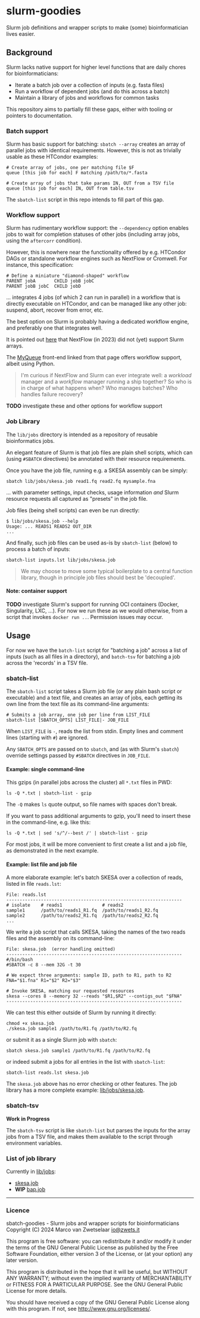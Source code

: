 # slurm-goodies

Slurm job definitions and wrapper scripts to make (some) bioinformatician
lives easier.


## Background

Slurm lacks native support for higher level functions that are daily
chores for bioinformaticians:

 * Iterate a batch job over a collection of inputs (e.g. fasta files)
 * Run a workflow of dependent jobs (and do this across a batch)
 * Maintain a library of jobs and workflows for common tasks

This repository aims to partially fill these gaps, either with tooling
or pointers to documentation.

### Batch support

Slurm has basic support for batching: `sbatch --array` creates an array
of parallel jobs with identical requirements.  However, this is not as
trivially usable as these HTCondor examples:

    # Create array of jobs, one per matching file $F
    queue [this job for each] F matching /path/to/*.fasta

    # Create array of jobs that take params IN, OUT from a TSV file
    queue [this job for each] IN, OUT from table.tsv

The `sbatch-list` script in this repo intends to fill part of this gap.

### Workflow support

Slurm has rudimentary workflow support: the `--dependency` option enables
jobs to wait for completion statuses of other jobs (including array jobs,
using the `aftercorr` condition).

However, this is nowhere near the functionality offered by e.g. HTCondor
DAGs or standalone workflow engines such as NextFlow or Cromwell.  For
instance, this specification:

    # Define a miniature "diamond-shaped" workflow
    PARENT jobA       CHILD jobB jobC
    PARENT jobB jobC  CHILD jobD

... integrates 4 jobs (of which 2 can run in parallel) in a workflow that
is directly executable on HTCondor, and can be managed like any other job:
suspend, abort, recover from error, etc.

The best option on Slurm is probably having a dedicated workflow engine,
and preferably one that integrates well.

It is pointed out [here](https://groups.google.com/g/slurm-users/c/7ySh6mJt9so)
that NextFlow (in 2023) did not (yet) support Slurm arrays.

The [MyQueue](https://myqueue.readthedocs.io/en/latest/) front-end
linked from that page offers workflow support, albeit using Python.

> I'm curious if NextFlow and Slurm can ever integrate well: a _workload_
> manager and a _workflow_ manager running a ship together?  So who is in
> charge of what happens when?  Who manages batches?  Who handles failure
> recovery?

**TODO** investigate these and other options for workflow support

### Job Library

The `lib/jobs` directory is intended as a repository of reusable
bioinformatics jobs.

An elegant feature of Slurm is that job files are plain shell scripts,
which can (using `#SBATCH` directives) be annotated with their resource
requirements.

Once you have the job file, running e.g. a SKESA assembly can be simply:

    sbatch lib/jobs/skesa.job read1.fq read2.fq mysample.fna

... with parameter settings, input checks, usage information _and_ Slurm
resource requests all captured as "presets" in the job file.

Job files (being shell scripts) can even be run directly:

    $ lib/jobs/skesa.job --help
    Usage: ... READS1 READS2 OUT_DIR
    ...

And finally, such job files can be used as-is by `sbatch-list` (below) to
process a batch of inputs:

    sbatch-list inputs.lst lib/jobs/skesa.job

> We may choose to move some typical boilerplate to a central function
> library, though in principle job files should best be 'decoupled'.

#### Note: container support

**TODO** investigate Slurm's support for running OCI containers (Docker,
Singularity, LXC, ...).  For now we run these as we would otherwise,
from a script that invokes `docker run ..`.  Permission issues may occur.


## Usage

For now we have the `batch-list` script for "batching a job" across a list
of inputs (such as all files in a directory), and `batch-tsv` for batching
a job across the 'records' in a TSV file.
 
### sbatch-list

The `sbatch-list` script takes a Slurm job file (or any plain bash script
or executable) and a text file, and creates an array of jobs, each getting
its own line from the text file as its command-line arguments:

    # Submits a job array, one job per line from LIST_FILE
    sbatch-list [SBATCH_OPTS] LIST_FILE|- JOB_FILE

When `LIST_FILE` is `-`, reads the list from stdin.  Empty lines and
comment lines (starting with `#`) are ignored.

Any `SBATCH_OPTS` are passed on to `sbatch`, and (as with Slurm's `sbatch`)
override settings passed by `#SBATCH` directives in `JOB_FILE`.

#### Example: single command-line

This gzips (in parallel jobs across the cluster) all `*.txt` files in PWD:

    ls -Q *.txt | sbatch-list - gzip

The `-Q` makes `ls` quote output, so file names with spaces don't break.

If you want to pass additional arguments to gzip, you'll need to insert
these in the command-line, e.g. like this:

    ls -Q *.txt | sed 's/^/--best /' | sbatch-list - gzip

For most jobs, it will be more convenient to first create a list and a job
file, as demonstrated in the next example.

#### Example: list file and job file

A more elaborate example: let's batch SKESA over a collection of reads,
listed in file `reads.lst`:

    File: reads.lst
    ------------------------------------------------------------------
    # isolate    # reads1               # reads2
    sample1      /path/to/reads1_R1.fq  /path/to/reads1_R2.fq
    sample2      /path/to/reads2_R1.fq  /path/to/reads2_R2.fq
    ...

We write a job script that calls SKESA, taking the names of the two reads
files and the assembly on its command-line:

    File: skesa.job  (error handling omitted)
    ------------------------------------------------------------------
    #/bin/bash
    #SBATCH -c 8 --mem 32G -t 30

    # We expect three arguments: sample ID, path to R1, path to R2
    FNA="$1.fna" R1="$2" R2="$3"

    # Invoke SKESA, matching our requested resources
    skesa --cores 8 --memory 32 --reads "$R1,$R2" --contigs_out "$FNA"
    ------------------------------------------------------------------

We can test this either outside of Slurm by running it directly:

    chmod +x skesa.job
    ./skesa.job sample1 /path/to/R1.fq /path/to/R2.fq

or submit it as a single Slurm job with `sbatch`:

    sbatch skesa.job sample1 /path/to/R1.fq /path/to/R2.fq

or indeed submit a jobs for all entries in the list with `sbatch-list`:

    sbatch-list reads.lst skesa.job

The `skesa.job` above has no error checking or other features.  The job
library has a more complete example: [lib/jobs/skesa.job](lib/jobs/skesa.job).


### sbatch-tsv

**Work in Progress**

The `sbatch-tsv` script is like `sbatch-list` but parses the inputs for
the array jobs from a TSV file, and makes them available to the script
through environment variables.


### List of job library

Currently in [lib/jobs](lib/jobs):

 * [skesa.job](lib/jobs/skesa.job)
 * **WIP** [bap.job](lib/jobs/bap.job)



---

### Licence

sbatch-goodies - Slurm jobs and wrapper scripts for bioinformaticians  
Copyright (C) 2024  Marco van Zwetselaar <io@zwets.it>

This program is free software: you can redistribute it and/or modify
it under the terms of the GNU General Public License as published by
the Free Software Foundation, either version 3 of the License, or
(at your option) any later version.

This program is distributed in the hope that it will be useful,
but WITHOUT ANY WARRANTY; without even the implied warranty of
MERCHANTABILITY or FITNESS FOR A PARTICULAR PURPOSE.  See the
GNU General Public License for more details.

You should have received a copy of the GNU General Public License
along with this program.  If not, see <http://www.gnu.org/licenses/>.
